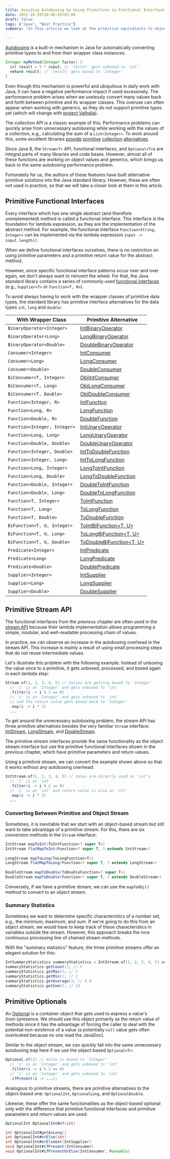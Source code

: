 ```yaml
---
title: Avoiding Autoboxing by Using Primitives in Functional Interfaces, Streams, and Optionals
date: 2021-10-20T10:48:42+02:00
draft: false
tags: ["Java", "Best Practice"]
summary: "In this article we look at the primitive equivalents to object-based functional interfaces, streams and optionals, which are available in the Java standard library."

---
```


[Autoboxing](https://docs.oracle.com/javase/1.5.0/docs/guide/language/autoboxing.html) is a built-in mechanism in Java for automatically converting primitive types to and from their wrapper class instances:

```java
Integer myMethod(Integer factor) {
  int result = 5 * input; // 'factor' gets unboxed to 'int'
  return result; // 'result' gets boxed to 'Integer'
}
```

Even though this mechanism is powerful and ubiquitous in daily work with Java, it can have a negative performance impact if used excessively. The performance problem arises when we uselessly convert many values back and forth between primitive and its wrapper classes. This overuse can often appear when working with generics, as they do not support primitive types yet (which will change with [project Valhalla](https://wiki.openjdk.java.net/display/valhalla/Main)).

The collection API is a classic example of this. Performance problems can quickly arise from unnecessary autoboxing while working with the values of a collection, e.g., calculating the sum of a `List<Integer>`. To work around this, some excellent libraries [provide](http://commons.apache.org/dormant/commons-primitives/apidocs/org/apache/commons/collections/primitives/package-summary.html) [primitive](https://bitbucket.org/trove4j/trove/src/master/) [collection](https://github.com/vigna/fastutil) [alternatives](https://www.eclipse.org/collections/).

Since Java 8, the `Stream<T>` API, functional interfaces, and `Optional<T>`s are integral parts of many libraries and code bases. However, almost all of these functions are working on object values and generics, which brings us back to the same autoboxing performance problem.

Fortunately for us, the authors of these features have built alternative primitive solutions into the Java standard library. However, these are often not used in practice, so that we will take a closer look at them in this article.

## Primitive Functional Interfaces

Every interface which has one single abstract (and therefore unimplemented) method is called a functional interface. This interface is the foundation for lambda expression, as they are the implementation of the abstract method. For example, the functional interface `Function<String, Integer>` can be implemented via the lambda expression `input -> input.length()`. 

When we define functional interfaces ourselves, there is no restriction on using primitive parameters and a primitive return value for the abstract method.

However, since specific functional interface patterns occur over and over again, we don't always want to reinvent the wheel. For that, the Java standard library contains a series of commonly used [functional interfaces](https://docs.oracle.com/javase/8/docs/api/java/util/function/package-summary.html) (e.g., `Supplier<T>` or `Function<T, R>`).

To avoid always having to work with the wrapper classes of primitive data types, the standard library has primitive interface alternatives for the data types `int`, `long` and `double`:

| With Wrapper Class           | Primitive Alternative                                        |
| ---------------------------- | ------------------------------------------------------------ |
| `BinaryOperator<Integer>`    | [IntBinaryOperator](https://docs.oracle.com/en/java/javase/17/docs/api/java.base/java/util/function/IntBinaryOperator.html) |
| `BinaryOperator<Long>`       | [LongBinaryOperator](https://docs.oracle.com/en/java/javase/17/docs/api/java.base/java/util/function/LongBinaryOperator.html) |
| `BinaryOperator<Double>`     | [DoubleBinaryOperator](https://docs.oracle.com/en/java/javase/17/docs/api/java.base/java/util/function/DoubleBinaryOperator.html) |
| `Consumer<Integer>`          | [IntConsumer]([IntConsumer](https://docs.oracle.com/en/java/javase/17/docs/api/java.base/java/util/function/IntConsumer.html)) |
| `Consumer<Long>`             | [LongConsumer](https://docs.oracle.com/en/java/javase/17/docs/api/java.base/java/util/function/LongConsumer.html) |
| `Consumer<Double>`           | [DoubleConsumer](https://docs.oracle.com/en/java/javase/17/docs/api/java.base/java/util/function/DoubleConsumer.html) |
| `BiConsumer<T, Integer>`     | [ObjIntConsumer<T>](https://docs.oracle.com/en/java/javase/17/docs/api/java.base/java/util/function/ObjIntConsumer.html) |
| `BiConsumer<T, Long>`        | [ObjLongConsumer<T>](https://docs.oracle.com/en/java/javase/17/docs/api/java.base/java/util/function/ObjLongConsumer.html) |
| `BiConsumer<T, Double>`      | [ObjDoubleConsumer<T>](https://docs.oracle.com/en/java/javase/17/docs/api/java.base/java/util/function/ObjDoubleConsumer.html) |
| `Function<Integer, R>`       | [IntFunction<R>](https://docs.oracle.com/en/java/javase/17/docs/api/java.base/java/util/function/IntFunction.html) |
| `Function<Long, R>`          | [LongFunction<R>](https://docs.oracle.com/en/java/javase/17/docs/api/java.base/java/util/function/LongFunction.html) |
| `Function<Double, R>`        | [DoubleFunction<R>](https://docs.oracle.com/en/java/javase/17/docs/api/java.base/java/util/function/DoubleFunction.html) |
| `Function<Integer, Integer>` | [IntUnaryOperator](https://docs.oracle.com/en/java/javase/17/docs/api/java.base/java/util/function/IntUnaryOperator.html) |
| `Function<Long, Long>`       | [LongUnaryOperator](https://docs.oracle.com/en/java/javase/17/docs/api/java.base/java/util/function/LongUnaryOperator.html) |
| `Function<Double, Double>`   | [DoubleUnaryOperator](https://docs.oracle.com/en/java/javase/17/docs/api/java.base/java/util/function/DoubleUnaryOperator.html) |
| `Function<Integer, Double>`  | [IntToDoubleFunction](https://docs.oracle.com/en/java/javase/17/docs/api/java.base/java/util/function/IntToDoubleFunction.html) |
| `Function<Integer, Long>`    | [IntToLongFunction](https://docs.oracle.com/en/java/javase/17/docs/api/java.base/java/util/function/IntToLongFunction.html) |
| `Function<Long, Integer>`    | [LongToIntFunction](https://docs.oracle.com/en/java/javase/17/docs/api/java.base/java/util/function/LongToIntFunction.html) |
| `Function<Long, Double>`     | [LongToDoubleFunction](https://docs.oracle.com/en/java/javase/17/docs/api/java.base/java/util/function/LongToDoubleFunction.html) |
| `Function<Double, Integer>`  | [DoubleToIntFunction](https://docs.oracle.com/en/java/javase/17/docs/api/java.base/java/util/function/DoubleToIntFunction.html) |
| `Function<Double, Long>`     | [DoubleToLongFunction](https://docs.oracle.com/en/java/javase/17/docs/api/java.base/java/util/function/DoubleToLongFunction.html) |
| `Function<T, Integer>`       | [ToIntFunction<T>](https://docs.oracle.com/en/java/javase/17/docs/api/java.base/java/util/function/ToIntFunction.html) |
| `Function<T, Long>`          | [ToLongFunction<T>](https://docs.oracle.com/en/java/javase/17/docs/api/java.base/java/util/function/ToLongFunction.html) |
| `Function<T, Double>`        | [ToDoubleFunction<T>](https://docs.oracle.com/en/java/javase/17/docs/api/java.base/java/util/function/ToDoubleFunction.html) |
| `BiFunction<T, U, Integer>`  | [ToIntBiFunction<T, U>](https://docs.oracle.com/en/java/javase/17/docs/api/java.base/java/util/function/ToIntBiFunction.html) |
| `BiFunction<T, U, Long>`     | [ToLongBiFunction<T, U>](https://docs.oracle.com/en/java/javase/17/docs/api/java.base/java/util/function/ToLongBiFunction.html) |
| `BiFunction<T, U, Double>`   | [ToDoubleBiFunction<T, U>](https://docs.oracle.com/en/java/javase/17/docs/api/java.base/java/util/function/ToDoubleBiFunction.html) |
| `Predicate<Integer>`         | [IntPredicate](https://docs.oracle.com/en/java/javase/17/docs/api/java.base/java/util/function/IntPredicate.html) |
| `Predicate<Long>`            | [LongPredicate](https://docs.oracle.com/en/java/javase/17/docs/api/java.base/java/util/function/LongPredicate.html) |
| `Predicate<Double>`          | [DoublePredicate](https://docs.oracle.com/en/java/javase/17/docs/api/java.base/java/util/function/DoublePredicate.html) |
| `Supplier<Integer>`          | [IntSupplier](https://docs.oracle.com/en/java/javase/17/docs/api/java.base/java/util/function/IntSupplier.html) |
| `Supplier<Long>`             | [LongSupplier](https://docs.oracle.com/en/java/javase/17/docs/api/java.base/java/util/function/LongSupplier.html) |
| `Supplier<Double>`           | [DoubleSupplier](https://docs.oracle.com/en/java/javase/17/docs/api/java.base/java/util/function/DoubleSupplier.html) |

## Primitive Stream API

The functional interfaces from the previous chapter are often used in the [stream API](https://docs.oracle.com/en/java/javase/17/docs/api/java.base/java/util/stream/package-summary.html) because their lambda implementation allows programming a simple, modular, and well-readable processing chain of values. 

In practice, we can observe an increase in the autoboxing overhead in the stream API. This increase is mainly a result of using small processing steps that do not reuse intermediate values.

Let's illustrate this problem with the following example. Instead of unboxing the value once to a primitive, it gets unboxed, processed, and boxed again in each lambda step:

```java
Stream.of(1, 2, 3, 4, 5) // Values are getting boxed to 'Integer'
  // 'i' is an 'Integer' and gets unboxed to 'int'
  .filter(i -> i % 2 == 0)
  // 'i' is an 'Integer' and gets unboxed to 'int'
  // and the return value gets boxed back to 'Integer'
  .map(i -> i * 2)
  ...
```

To get around the unnecessary autoboxing problem, the stream API has three primitive alternatives besides the very familiar `Stream` interface: [IntStream](https://docs.oracle.com/en/java/javase/17/docs/api/java.base/java/util/stream/IntStream.html), [LongStream](https://docs.oracle.com/en/java/javase/17/docs/api/java.base/java/util/stream/LongStream.html), and [DoubleStream](https://docs.oracle.com/en/java/javase/17/docs/api/java.base/java/util/stream/DoubleStream.html).

The primitive stream interfaces provide the same functionality as the object stream interface but use the primitive functional interfaces shown in the previous chapter, which have primitive parameters and return values.

Using a primtivie stream, we can convert the example shown above so that it works without any autoboxing overhead:

```java
IntStream.of(1, 2, 3, 4, 5) // Vales are directly used as 'int's
  // 'i' is an 'int'
  .filter(i -> i % 2 == 0)
  // 'i' is an 'int' and return value is also an 'int'
  .map(i -> i * 2)
  ...
```

### Converting Between Primitive and Object Stream

Sometimes, it is inevitable that we start with an object-based stream but still want to take advantage of a primitive stream. For this, there are six conversion methods in the `Stream` interface:

```java
IntStream mapToInt(ToIntFunction<? super T>)
IntStream flatMapToInt(Function<? super T, ? extends IntStream>)
  
LongStream mapToLong(ToLongFunction<T>)
LongStream flatMapToLong(Function<? super T, ? extends LongStream>)
  
DoubleStream mapToDouble(ToDoubleFunction<? super T>)
DoubleStream mapToDouble(Function<? super T, ? extends DoubleStream>)
```

Conversely, if we have a primitive stream, we can use the `mapToObj()` method to convert to an object stream.

### Summary Statistics

Sometimes we want to determine specific characteristics of a number set, e.g., the minimum, maximum, and sum. If we're going to do this from an object stream, we would have to keep track of these characteristics in variables outside the stream. However, this approach breaks the nice continuous processing line of chained stream methods.

With the "summary statistics" feature, the three primitive streams offer an elegant solution for this:

```java
IntSummaryStatistics summaryStatistics = IntStream.of(1, 2, 3, 4, 5).summaryStatistics();
summaryStatistics.getCount(); // 5
summaryStatistics.getMax(); // 5
summaryStatistics.getMin(); // 1
summaryStatistics.getAverage(); // 3.0
summaryStatistics.getSum(); // 15
```

## Primitive Optionals

An [Optional](https://docs.oracle.com/en/java/javase/17/docs/api/java.base/java/util/Optional.html) is a container object that gets used to express a value's (non-)presence. We should use this object primarily as the return value of methods since it has the advantage of forcing the caller to deal with the potential non-existence of a value (a potentially `null` value gets often overlooked because no one read the JavaDoc).

Similar to the object stream, we can quickly fall into the same unnecessary autoboxing trap here if we use the object-based `Optional<T>`:

```java
Optional.of(2) // Value is boxed to 'Integer'
  // 'i' is an 'Integer' and gets unboxed to 'int'
  .filter(i -> i % 2 == 0)
  // 'i' is an 'Integer' and gets unboxed to 'int'
  .ifPresent(i -> ...);
```

Analogous to primitive streams, there are primitive alternatives to the object-based one: `OptionalInt`, `OptionalLong`, and `OptionalDouble`.

Likewise, these offer the same functionalities as the object-based optional only with the difference that primitive functional interfaces and primitive parameters and return values are used:

```java
OptionalInt OptionalInt#of(int)

int OptionalInt#getAsLong()
int OptionalInt#orElse(int)
int OptionalInt#orElseGet(IntSupplier)
void OptionalInt#ifPresent(IntConsumer)
void OptionalInt#ifPresentOrElse(IntConsumer, Runnable)
```